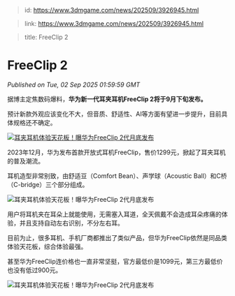> id: https://www.3dmgame.com/news/202509/3926945.html

> link: https://www.3dmgame.com/news/202509/3926945.html

> title: FreeClip 2

# FreeClip 2
_Published on Tue, 02 Sep 2025 01:59:59 GMT_

据博主定焦数码爆料，**华为新一代耳夹耳机FreeClip 2将于9月下旬发布。**

预计新款外观应该变化不大，但音质、舒适性、AI等方面有望进一步提升，目前具体规格还不确定。

[![耳夹耳机体验天花板！曝华为FreeClip 2代月底发布](https://img.3dmgame.com/uploads/images/xiaz/20250902/1756778357_302496.png)](https://img1.mydrivers.com/img/20250901/c3b417e4a386435b974b508750f72859.png)

2023年12月，华为发布首款开放式耳机FreeClip，售价1299元，掀起了耳夹耳机的普及潮流。

耳机造型非常别致，由舒适豆（Comfort Bean）、声学球（Acoustic Ball）和C桥（C-bridge）三个部分组成。

![耳夹耳机体验天花板！曝华为FreeClip 2代月底发布](https://img.3dmgame.com/uploads/images/xiaz/20250902/1756778357_418841.jpg)

用户将耳机夹在耳朵上就能使用，无需塞入耳道，全天佩戴不会造成耳朵疼痛的体验，并且支持自动左右识别，不分左右耳。

目前为止，很多耳机、手机厂商都推出了类似产品，但华为FreeClip依然是同品类体验天花板，综合体验最强。

甚至华为FreeClip连价格也一直非常坚挺，官方最低价是1099元，第三方最低价也没有低过900元。

![耳夹耳机体验天花板！曝华为FreeClip 2代月底发布](https://img.3dmgame.com/uploads/images/xiaz/20250902/1756778357_835755.jpg)
